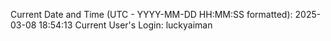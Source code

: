 Current Date and Time (UTC - YYYY-MM-DD HH:MM:SS formatted): 2025-03-08 18:54:13
Current User's Login: luckyaiman
